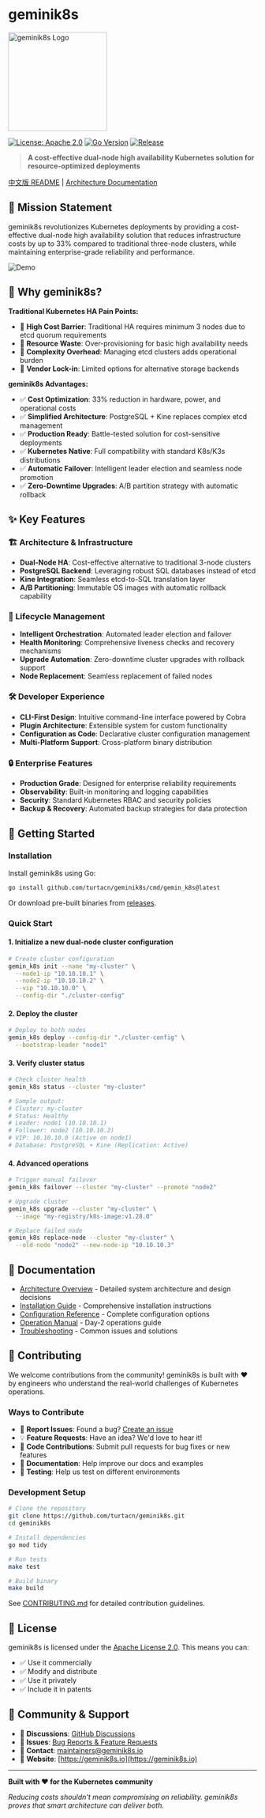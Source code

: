 # geminik8s

<img src="logo.png" alt="geminik8s Logo" width="200" height="200">

[![License: Apache 2.0](https://img.shields.io/badge/License-Apache%202.0-blue.svg)](https://opensource.org/licenses/Apache-2.0)
[![Go Version](https://img.shields.io/github/go-mod/go-version/turtacn/geminik8s)](https://golang.org/)
[![Release](https://img.shields.io/github/v/release/turtacn/geminik8s)](https://github.com/turtacn/geminik8s/releases)

> **A cost-effective dual-node high availability Kubernetes solution for resource-optimized deployments**

[中文版 README](./README-zh.md) | [Architecture Documentation](./docs/architecture.md)

## 🚀 Mission Statement

geminik8s revolutionizes Kubernetes deployments by providing a cost-effective dual-node high availability solution that reduces infrastructure costs by up to 33% compared to traditional three-node clusters, while maintaining enterprise-grade reliability and performance.

![Demo](demo.gif)

## 🎯 Why geminik8s?

**Traditional Kubernetes HA Pain Points:**
- 🔸 **High Cost Barrier**: Traditional HA requires minimum 3 nodes due to etcd quorum requirements
- 🔸 **Resource Waste**: Over-provisioning for basic high availability needs
- 🔸 **Complexity Overhead**: Managing etcd clusters adds operational burden
- 🔸 **Vendor Lock-in**: Limited options for alternative storage backends

**geminik8s Advantages:**
- ✅ **Cost Optimization**: 33% reduction in hardware, power, and operational costs
- ✅ **Simplified Architecture**: PostgreSQL + Kine replaces complex etcd management
- ✅ **Production Ready**: Battle-tested solution for cost-sensitive deployments
- ✅ **Kubernetes Native**: Full compatibility with standard K8s/K3s distributions
- ✅ **Automatic Failover**: Intelligent leader election and seamless node promotion
- ✅ **Zero-Downtime Upgrades**: A/B partition strategy with automatic rollback

## ✨ Key Features

### 🏗️ Architecture & Infrastructure
- **Dual-Node HA**: Cost-effective alternative to traditional 3-node clusters
- **PostgreSQL Backend**: Leveraging robust SQL databases instead of etcd
- **Kine Integration**: Seamless etcd-to-SQL translation layer
- **A/B Partitioning**: Immutable OS images with automatic rollback capability

### 🔄 Lifecycle Management  
- **Intelligent Orchestration**: Automated leader election and failover
- **Health Monitoring**: Comprehensive liveness checks and recovery mechanisms
- **Upgrade Automation**: Zero-downtime cluster upgrades with rollback support
- **Node Replacement**: Seamless replacement of failed nodes

### 🛠️ Developer Experience
- **CLI-First Design**: Intuitive command-line interface powered by Cobra
- **Plugin Architecture**: Extensible system for custom functionality
- **Configuration as Code**: Declarative cluster configuration management
- **Multi-Platform Support**: Cross-platform binary distribution

### 🔒 Enterprise Features
- **Production Grade**: Designed for enterprise reliability requirements
- **Observability**: Built-in monitoring and logging capabilities
- **Security**: Standard Kubernetes RBAC and security policies
- **Backup & Recovery**: Automated backup strategies for data protection

## 🚀 Getting Started

### Installation

Install geminik8s using Go:

```bash
go install github.com/turtacn/geminik8s/cmd/gemin_k8s@latest
````

Or download pre-built binaries from [releases](https://github.com/turtacn/geminik8s/releases).

### Quick Start

#### 1. Initialize a new dual-node cluster configuration

```bash
# Create cluster configuration
gemin_k8s init --name "my-cluster" \
  --node1-ip "10.10.10.1" \
  --node2-ip "10.10.10.2" \
  --vip "10.10.10.0" \
  --config-dir "./cluster-config"
```

#### 2. Deploy the cluster

```bash
# Deploy to both nodes
gemin_k8s deploy --config-dir "./cluster-config" \
  --bootstrap-leader "node1"
```

#### 3. Verify cluster status

```bash
# Check cluster health
gemin_k8s status --cluster "my-cluster"

# Sample output:
# Cluster: my-cluster
# Status: Healthy
# Leader: node1 (10.10.10.1)
# Follower: node2 (10.10.10.2)
# VIP: 10.10.10.0 (Active on node1)
# Database: PostgreSQL + Kine (Replication: Active)
```

#### 4. Advanced operations

```bash
# Trigger manual failover
gemin_k8s failover --cluster "my-cluster" --promote "node2"

# Upgrade cluster
gemin_k8s upgrade --cluster "my-cluster" \
  --image "my-registry/k8s-image:v1.28.0"

# Replace failed node
gemin_k8s replace-node --cluster "my-cluster" \
  --old-node "node2" --new-node-ip "10.10.10.3"
```

## 📖 Documentation

* [Architecture Overview](./docs/architecture.md) - Detailed system architecture and design decisions
* [Installation Guide](./docs/installation.md) - Comprehensive installation instructions
* [Configuration Reference](./docs/configuration.md) - Complete configuration options
* [Operation Manual](./docs/operations.md) - Day-2 operations guide
* [Troubleshooting](./docs/troubleshooting.md) - Common issues and solutions

## 🤝 Contributing

We welcome contributions from the community! geminik8s is built with ❤️ by engineers who understand the real-world challenges of Kubernetes operations.

### Ways to Contribute

* 🐛 **Report Issues**: Found a bug? [Create an issue](https://github.com/turtacn/geminik8s/issues)
* 💡 **Feature Requests**: Have an idea? We'd love to hear it!
* 🔧 **Code Contributions**: Submit pull requests for bug fixes or new features
* 📝 **Documentation**: Help improve our docs and examples
* 🧪 **Testing**: Help us test on different environments

### Development Setup

```bash
# Clone the repository
git clone https://github.com/turtacn/geminik8s.git
cd geminik8s

# Install dependencies
go mod tidy

# Run tests
make test

# Build binary
make build
```

See [CONTRIBUTING.md](./CONTRIBUTING.md) for detailed contribution guidelines.

## 📜 License

geminik8s is licensed under the [Apache License 2.0](LICENSE). This means you can:

* ✅ Use it commercially
* ✅ Modify and distribute
* ✅ Use it privately
* ✅ Include it in patents

## 🌟 Community & Support

* 💬 **Discussions**: [GitHub Discussions](https://github.com/turtacn/geminik8s/discussions)
* 🐛 **Issues**: [Bug Reports & Feature Requests](https://github.com/turtacn/geminik8s/issues)
* 📧 **Contact**: [maintainers@geminik8s.io](mailto:maintainers@geminik8s.io)
* 🔗 **Website**: [https://geminik8s.io](https://geminik8s.io)

---

**Built with ❤️ for the Kubernetes community**

*Reducing costs shouldn't mean compromising on reliability. geminik8s proves that smart architecture can deliver both.*
